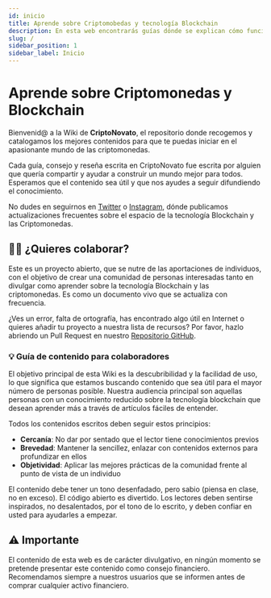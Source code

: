 ```yaml
---
id: inicio
title: Aprende sobre Criptomobedas y tecnología Blockchain
description: En esta web encontrarás guías dónde se explican cómo funcionan las Criptomonedas y la tecnología Blockchain de forma simple y clara.
slug: /
sidebar_position: 1
sidebar_label: Inicio
---
```


# Aprende sobre Criptomonedas y Blockchain

Bienvenid@ a la Wiki de **CriptoNovato**, el repositorio donde recogemos y catalogamos los mejores contenidos para que te puedas iniciar
en el apasionante mundo de las criptomonedas.

Cada guía, consejo y reseña escrita en CriptoNovato fue escrita por alguien que quería compartir y ayudar a construir un mundo mejor para todos.
Esperamos que el contenido sea útil y que nos ayudes a seguir difundiendo el conocimiento.

No dudes en seguirnos en [Twitter](https://twitter.com/CriptoNovato9) o [Instagram](https://www.instagram.com/criptonovato.es/), dónde publicamos actualizaciones frecuentes sobre el espacio de la tecnología Blockchain y las Criptomonedas.


## 🤝🏻 ¿Quieres colaborar?

Este es un proyecto abierto, que se nutre de las aportaciones de individuos, con el objetivo de crear una comunidad de personas
interesadas tanto en divulgar como aprender sobre la tecnología Blockchain y las criptomonedas.
Es como un documento vivo que se actualiza con frecuencia.

¿Ves un error, falta de ortografía, has encontrado algo útil en Internet o quieres añadir tu proyecto a nuestra lista de recursos? Por favor, hazlo abriendo un Pull Request en nuestro [Repositorio GitHub](https://github.com/openfinanzas/criptonovato/site).


### 💡 Guía de contenido para colaboradores

El objetivo principal de esta Wiki es la descubribilidad y la facilidad de uso, lo que significa que estamos buscando contenido que sea útil para el mayor número de personas posible. Nuestra audiencia principal son aquellas personas con un conocimiento reducido
sobre la tecnología blockchain que desean aprender más a través de artículos fáciles de entender.

Todos los contenidos escritos deben seguir estos principios:
- **Cercanía**: No dar por sentado que el lector tiene conocimientos previos
- **Brevedad**: Mantener la sencillez, enlazar con contenidos externos para profundizar en ellos
- **Objetividad**: Aplicar las mejores prácticas de la comunidad frente al punto de vista de un individuo

El contenido debe tener un tono desenfadado, pero sabio (piensa en clase, no en exceso). El código abierto es divertido. Los lectores deben sentirse inspirados, no desalentados, por el tono de lo escrito, y deben confiar en usted para ayudarles a empezar.

## ⚠️ Importante
El contenido de esta web es de carácter divulgativo, en ningún momento se pretende presentar este contenido como consejo financiero. Recomendamos
siempre a nuestros usuarios que se informen antes de comprar cualquier activo financiero.
